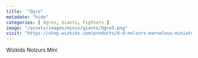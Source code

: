 ```yaml
---
title:  "Ogre"
metadate: "hide"
categories: [ Ogres, Giants, Fighters ]
image: "/assets/images/minis/giants/Ogre5.png"
visit: "https://shop.wizkids.com/products/d-d-nolzurs-marvelous-miniatures-ogre-female"
---
```

Wizkids Nolzurs Mini